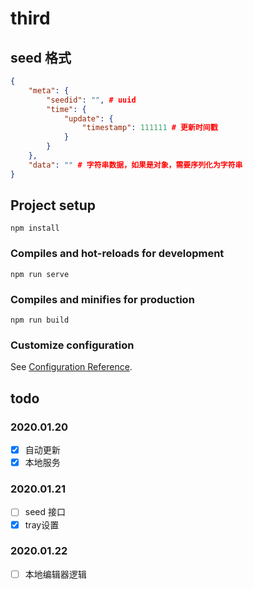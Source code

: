 # third

## seed 格式


``` json
{
    "meta": {
        "seedid": "", # uuid
        "time": {
            "update": {
                "timestamp": 111111 # 更新时间戳
            }
        }
    },
    "data": "" # 字符串数据，如果是对象，需要序列化为字符串
}
```


## Project setup
```
npm install
```

### Compiles and hot-reloads for development
```
npm run serve
```

### Compiles and minifies for production
```
npm run build
```

### Customize configuration
See [Configuration Reference](https://cli.vuejs.org/config/).




## todo

### 2020.01.20

- [x] 自动更新
- [x] 本地服务

### 2020.01.21

- [ ] seed 接口
- [x] tray设置

### 2020.01.22

- [ ] 本地编辑器逻辑
